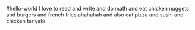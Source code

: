 #hello-world 
I love to read and write and do math and eat chicken nuggets and burgers and french fries ahahahah and also eat pizza and sushi and chicken teriyaki
